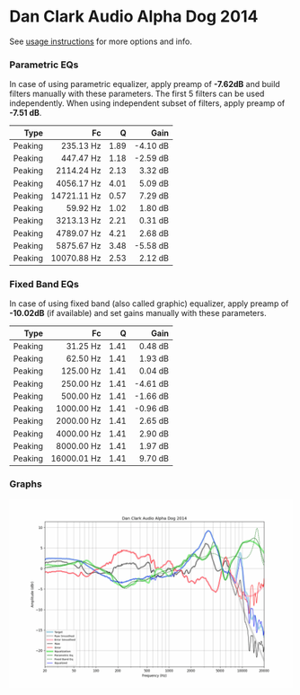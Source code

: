 # Dan Clark Audio Alpha Dog 2014
See [usage instructions](https://github.com/jaakkopasanen/AutoEq#usage) for more options and info.

### Parametric EQs
In case of using parametric equalizer, apply preamp of **-7.62dB** and build filters manually
with these parameters. The first 5 filters can be used independently.
When using independent subset of filters, apply preamp of **-7.51 dB**.

| Type    | Fc          |    Q | Gain     |
|--------:|------------:|-----:|---------:|
| Peaking | 235.13 Hz   | 1.89 | -4.10 dB |
| Peaking | 447.47 Hz   | 1.18 | -2.59 dB |
| Peaking | 2114.24 Hz  | 2.13 | 3.32 dB  |
| Peaking | 4056.17 Hz  | 4.01 | 5.09 dB  |
| Peaking | 14721.11 Hz | 0.57 | 7.29 dB  |
| Peaking | 59.92 Hz    | 1.02 | 1.80 dB  |
| Peaking | 3213.13 Hz  | 2.21 | 0.31 dB  |
| Peaking | 4789.07 Hz  | 4.21 | 2.68 dB  |
| Peaking | 5875.67 Hz  | 3.48 | -5.58 dB |
| Peaking | 10070.88 Hz | 2.53 | 2.12 dB  |

### Fixed Band EQs
In case of using fixed band (also called graphic) equalizer, apply preamp of **-10.02dB**
(if available) and set gains manually with these parameters.

| Type    | Fc          |    Q | Gain     |
|--------:|------------:|-----:|---------:|
| Peaking | 31.25 Hz    | 1.41 | 0.48 dB  |
| Peaking | 62.50 Hz    | 1.41 | 1.93 dB  |
| Peaking | 125.00 Hz   | 1.41 | 0.04 dB  |
| Peaking | 250.00 Hz   | 1.41 | -4.61 dB |
| Peaking | 500.00 Hz   | 1.41 | -1.66 dB |
| Peaking | 1000.00 Hz  | 1.41 | -0.96 dB |
| Peaking | 2000.00 Hz  | 1.41 | 2.65 dB  |
| Peaking | 4000.00 Hz  | 1.41 | 2.90 dB  |
| Peaking | 8000.00 Hz  | 1.41 | 1.97 dB  |
| Peaking | 16000.01 Hz | 1.41 | 9.70 dB  |

### Graphs
![](./Dan%20Clark%20Audio%20Alpha%20Dog%202014.png)